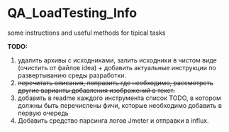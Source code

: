 # QA_LoadTesting_Info

some instructions and useful methods for tipical tasks

__TODO:__
1. удалить архивы с исходниками, залить исходники в чистом виде (очистить от файлов idea) + добавить актуальные инструкции по развертыванию среды разработки.
2. ~~перечитать описания, поправить где необходимо, рассмотреть другие варианты добавления изображений в текст.~~
3. добавить в readme каждого инструмента список TODO, в котором должны быть перечислены фичи, которые необходимо добавить в первую очередь
4. Добавить средство парсинга логов Jmeter и отправки в influx.
